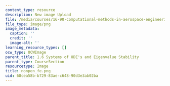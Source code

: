 ```yaml
---
content_type: resource
description: New image Upload
file: /media/courses/16-90-computational-methods-in-aerospace-engineering-spring-2014/68cea58bb72983aec64890d3e3ab02ba_nonpen_fe.png
file_type: image/png
image_metadata:
  caption: ''
  credit: ''
  image-alt: ''
learning_resource_types: []
ocw_type: OCWImage
parent_title: 1.6 Systems of ODE's and Eigenvalue Stability
parent_type: CourseSection
resourcetype: Image
title: nonpen_fe.png
uid: 68cea58b-b729-83ae-c648-90d3e3ab02ba
---
```

